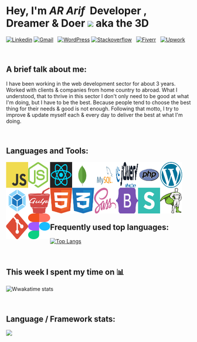 # Hey, I'm _AR Arif_ &nbsp;Developer , Dreamer & Doer <img src="https://media.giphy.com/media/hvRJCLFzcasrR4ia7z/giphy.gif" width="25px"> aka the 3D

[![Linkedin](https://img.shields.io/badge/Linkedin-connect--me-blue?logo=linkedin&style=for-the-badge&logoColor=white&labelColor=blue&color=mint)](https://www.linkedin.com/in/arifur-rahman-arif-51222a1b8/) [![Gmail](https://img.shields.io/badge/dev.ar.arif@gmail.com-d?logo=gmail&style=for-the-badge&logoColor=white&labelColor=red&color=blue)]() &nbsp; [![WordPress](https://img.shields.io/badge/Wordpress-d?logo=wordpress&style=for-the-badge&logoColor=white&labelColor=blue&color=23282d)](https://profiles.wordpress.org/devdrarif/#content-plugins)
[![Stackoverflow](https://img.shields.io/badge/stackoverflow-d?logo=stackoverflow&style=for-the-badge&logoColor=white&labelColor=orange&color=red)](https://stackoverflow.com/users/16214410/arifur-rahman-arif) &nbsp; [![Fiverr](https://img.shields.io/badge/fiverr-d?logo=fiverr&style=for-the-badge&logoColor=black&labelColor=1dbf73&color=blue)](https://www.fiverr.com/devdrarif?up_rollout=true) &nbsp; [![Upwork](https://img.shields.io/badge/upwork-d?logo=upwork&style=for-the-badge&logoColor=white&labelColor=14a800&color=blue)](https://www.upwork.com/freelancers/~014254f914c8244188)

<br />

## A brief talk about me:

I have been working in the web development sector for about 3 years.
Worked with clients & companies from home country to abroad. What I understood, that to thrive in this sector I don't only need to be good
at what I'm doing, but I have to be the best. Because people tend to choose the best thing for their needs & good is not enough.
Following that motto, I try to improve & update myself each & every day to deliver the best at what I'm doing.

<br />

## Languages and Tools:

<img align="left" alt="JavaScript" width="60" height="70" src="./Logos/logo-javascript.svg" title="JavaScript"/>
<img align="left" alt="NodeJS" width="60" height="70" src="./Logos/nodejs-icon.svg" title="NodeJS"/>
<img align="left" alt="React" width="60" height="70" src="./Logos/react.svg" title="React"/>
<img align="left" alt="MongoDB" width="60" height="70" src="./Logos/mongodb.svg" title="MongoDB"/>
<img align="left" alt="MySQL" width="60" height="70" src="./Logos/mysql.svg" title="MySQL"/>
<img align="left" alt="jQuery" width="60" height="70" src="./Logos/jquery.svg" title="jQuery"/>
<img align="left" alt="PHP" width="60" height="70" src="./Logos/php.svg" title="PHP"/>
<img align="left" alt="WordPress" width="60" height="70" src="./Logos/wordpress.svg" title="WordPress"/>
<img align="left" alt="Webpack" width="60" height="70" src="./Logos/webpack-icon.svg" title="Webpack"/>
<img align="left" alt="Gulp" width="60" height="70" src="./Logos/gulp.svg" title="Gulp"/>
<img align="left" alt="HTML" width="60" height="70" src="./Logos/html.svg" title="HTML"/>
<img align="left" alt="CSS" width="60" height="70" src="./Logos/css.svg" title="CSS"/>
<img align="left" alt="Sass" width="60" height="70" src="./Logos/sass.svg" title="Sass"/>
<img align="left" alt="Bootstrap" width="60" height="70" src="./Logos/bootstrap.svg" title="Bootstrap"/>
<img align="left" alt="Semantic" width="60" height="70" src="./Logos/semantic-ui.svg" title="Semantic"/>
<img align="left" alt="GSAP" width="60" height="70" src="./Logos/gsap-greensock.svg" title="GSAP"/>
<img align="left" alt="Git" width="60" height="70" src="./Logos/git-icon.svg" title="Git"/>
<img align="left" alt="Figma" width="60" height="70" src="./Logos/figma.svg" title="Figma"/>

<br />
<br />
<br />
<br />
<br />
<br />
<br />
<br />

## Frequently used top languages:

[![Top Langs](https://github-readme-stats.vercel.app/api/top-langs/?username=arifur-rahman-arif&langs_count=8)](https://github.com/arifur-rahman-arif/github-readme-stats)

<br />

## This week I spent my time on 📊

![Wwakatime stats](https://github-readme-stats-taupe-two.vercel.app/api/wakatime?username=gautamkrishnar&hide_title=true&hide_border=true&langs_count=5)

<br />

## Language / Framework stats:

<img src='http://cr-skills-chart-widget.azurewebsites.net/api/api?username=gautamkrishnar&padding=30&skills=angular,batchfile,c,C%23,coffeescript,dart,go,html,json,java,javascript,less,mysql,php,pandas,perl,python,reactjs,scss,shell,svelte,swift,typescript,vue'>
